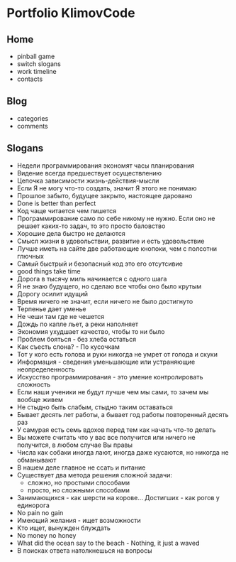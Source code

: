 # Portfolio KlimovCode

## Home
- pinball game
- switch slogans
- work timeline
- contacts

## Blog
- categories
- comments

## Slogans
- Недели программирования экономят часы планирования
- Видение всегда предшествует осуществлению
- Цепочка зависимости жизнь-действия-мысли
- Если Я не могу что-то создать, значит Я этого не понимаю
- Прошлое забыто, будущее закрыто, настоящее даровано
- Done is better than perfect
- Код чаще читается чем пишется
- Программирование само по себе никому не нужно. Если оно не решает каких-то задач, то это просто баловство
- Хорошие дела быстро не делаются
- Смысл жизни в удовольствии, развитие и есть удовольствие
- Лучше иметь на сайте две работающие кнопоки, чем с полсотни глючных
- Самый быстрый и безопасный код это его отсутсивие
- good things take time
- Дорога в тысячу миль начинается с одного шага
- Я не знаю будущего, но сделаю все чтобы оно было крутым
- Дорогу осилит идущий
- Время ничего не значит, если ничего не было достигнуто
- Терпенье дает уменье
- Не чеши там где не чешется
- Дождь по капле льет, а реки наполняет
- Экономия ухудшает качество, чтобы то ни было
- Проблем бояться - без хлеба остаться
- Как съесть слона? - По кусочкам
- Тот у кого есть голова и руки никогда не умрет от голода и скуки
- Информация - сведения уменьшающие или устраняющие неопределенность
- Искусство программирования - это умение контролировать сложность
- Если наши ученики не будут лучше чем мы сами, то зачем мы вообще живем
- Не стыдно быть слабым, стыдно таким оставаться
- Бывает десять лет работы, а бывает год работы повторенный десять раз
- У самурая есть семь вдохов перед тем как начать что-то делать
- Вы можете считать что у вас все получится или ничего не получится, в любом случае Вы правы
- Числа как собаки иногда лают, иногда даже кусаются, но никогда не обманывают
- В нашем деле главное не ссать и питание
- Существует два метода решения сложной задачи:
  - сложно, но простыми способами
  - просто, но сложными способами
- Занимающихся - как шерсти на корове... Достигших - как рогов у единорога
- No pain no gain
- Имеющий желания - ищет возможности
- Кто ищет, вынужден блуждать
- No money no honey
- What did the ocean say to the beach - Nothing, it just a waved
- В поисках ответа натолкнешься на вопросы
